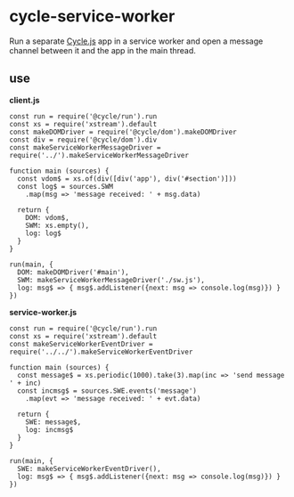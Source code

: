 # cycle-service-worker

Run a separate [Cycle.js](https://cycle.js.org/) app in a service worker and open a message channel between it and the app in the main thread.

## use

__client.js__
```
const run = require('@cycle/run').run
const xs = require('xstream').default
const makeDOMDriver = require('@cycle/dom').makeDOMDriver
const div = require('@cycle/dom').div
const makeServiceWorkerMessageDriver = require('../').makeServiceWorkerMessageDriver

function main (sources) {
  const vdom$ = xs.of(div([div('app'), div('#section')]))
  const log$ = sources.SWM
    .map(msg => 'message received: ' + msg.data)

  return {
    DOM: vdom$,
    SWM: xs.empty(),
    log: log$
  }
}

run(main, {
  DOM: makeDOMDriver('#main'),
  SWM: makeServiceWorkerMessageDriver('./sw.js'),
  log: msg$ => { msg$.addListener({next: msg => console.log(msg)}) }
})
```


__service-worker.js__
```
const run = require('@cycle/run').run
const xs = require('xstream').default
const makeServiceWorkerEventDriver = require('../../').makeServiceWorkerEventDriver

function main (sources) {
  const message$ = xs.periodic(1000).take(3).map(inc => 'send message ' + inc)
  const incmsg$ = sources.SWE.events('message')
    .map(evt => 'message received: ' + evt.data)

  return {
    SWE: message$,
    log: incmsg$
  }
}

run(main, {
  SWE: makeServiceWorkerEventDriver(),
  log: msg$ => { msg$.addListener({next: msg => console.log(msg)}) }
})
```
